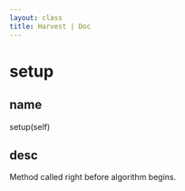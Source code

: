 ```yaml
---
layout: class
title: Harvest | Doc
---
```


# setup
## name
setup(self)
## desc
Method called right before algorithm begins.


